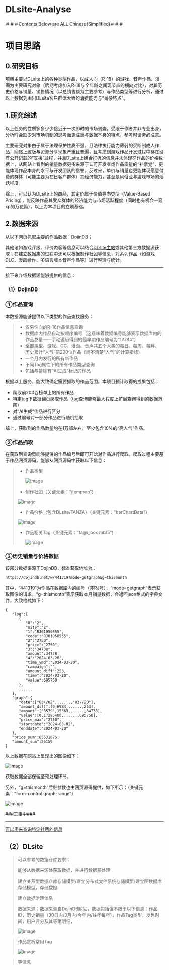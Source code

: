 # DLsite-Analyse

＃＃＃Contents Below are ALL Chinese(Simplified)＃＃＃

# 项目思路

## **0.研究目标**

项目主要以DLsite上的各种类型作品，以成人向（R-18）的游戏、音声作品、漫画为主要研究对象（后期考虑加入R-18与全年龄之间现节点的横向对比），对其历史价格与销量、销售情况（以总销售额为主要参考）与作品类型等进行分析，通过以上数据刻画出DLsite客户群体大致的消费能力与“肖像特点”。

## **1.研究综述**

以上任务的性质多多少少接近于一次即时的市场调查，受限于作者并非专业出身，分析时会缺少对市场机制的思考而更注重与数据本身的特点，参考时请务必注意。

主要研究对象由于属于法理保护性质不强，且法律执行能力薄弱的买断制成人作品，网络上盗版与资源分享现象严重且普遍，且考虑到游戏作品开发过程中存在没有公开记载的“[支援](https://ci-en.dlsite.com)”过程，并且DLsite上组合打折的信息并未体现在作品的价格数据上，从网站上看到的销量数据更多来源于认可开发者或作品质量的“补票党”，更能体现作品本身的水平与开发团队的信誉，反过来，单价与销量也更能体现愿意付费的群体（可能主要为在日客户群体）其经济能力，甚至是风俗业与游戏市场的活跃程度。

综上，可以认为DLsite上的商品，其定价属于价值导向类型（Value-Based Pricing），能反映作品其受众群体的经济能力与市场活跃程度（同时也有机会一窥xp的万花筒），以上为本项目的立项基础。

## **2.数据来源**

从以下网页抓取主要的作品数据：[DojinDB](https://dojindb.net)；

其他诸如游戏评级、评价内容等信息可以结合[DLsite主站](https://www.dlsite.com)或其他第三方数据源获取；在建立数据集的过程中还可以根据制作社团等信息，对系列作品（如游戏DLC、漫画续作、多语言版本音声作品等）进行整理与统计。

------

接下来介绍数据源能够提供的信息：

### （1）DojinDB

### ①作品查询

本数据源能够提供以下类型的作品查找服务：

> - 仅男性向的R-18作品信息查询
> - 数据库内作品自动按顺序编号（这意味着数据编号能够表示数据库内的作品总量——手动遍历得到的最早期作品编号为“12784”）
> - 全部类型、游戏、CG、漫画、音声共五个大类的每日、每周、每月、历史累计“人气”前200位作品（尚不清楚“人气”的计算指标）
> - 一个月内发行的所有新作品
> - 不同Tag属性下的所有作品类型查询
> - 包括与排除有“AI生成”标记的作品

根据以上服务，能大致确定需要抓取的作品范围。本项目预计取得的成果包括：

- 爬取前200百榜单上的所有作品
- 特定tag下数据翻页爬取作品（tag查询能够最大程度上扩展查询得到的数据范围）
- 对“AI生成”作品进行区分
- 通过编号对一部分作品进行随机抽取

综上，获取到的作品数量约在1万部左右，至少包含10%的“高人气”作品。

### ②作品抓取

在获取到查询页能够提供的作品编号后即可开始对作品进行爬取。爬取过程主要基于作品网页源码，能够从网页源码中获取以下信息：

> - 作品类型
>
>   ![image](https://github.com/Hammerous/DLsite-Analyse/assets/79643219/df179cfa-ff64-46f3-9997-8bf3f7ae6505)
>
>
> - 创作社团（关键元素："itemprop")
>
>  ![image](https://github.com/Hammerous/DLsite-Analyse/assets/79643219/435a4218-f23a-4cf2-b5c2-a63c5d22f30c)
>
>
> - 作品价格（包含DLsite/FANZA）（关键元素："barChartData")
>
>  ![image](https://github.com/Hammerous/DLsite-Analyse/assets/79643219/e16f50c3-57dc-4fa0-b929-1488dda8bdbc)
>
>
> - 作品相关Tag（关键元素："tags_box mb15")
>
>   ![image](https://github.com/Hammerous/DLsite-Analyse/assets/79643219/6c4d91d1-161c-48da-aca5-507720316921)


### ③历史销量与价格数据

该部分数据来源于DojinDB，标准获取地址为：

```
https://dojindb.net/w/441319?mode=getgraph&g=thismonth
```

其中，“441319”为作品在数据库内的编号（非RJ号），“mode=getgraph”表示获取图像的请求，“g=thismonth”表示获取本月销量数据，会返回json格式的字典文件，大致格式如下：

```
{
   "log":[
      {
         "0":"2",
         "site":"2",
         "1":"RJ01050555",
         "code":"RJ01050555",
         "2":"2750",
         "price":"2750",
         "3":"34738",
         "amount":34738,
         "4":"2024-03-20",
         "time_ymd":"2024-03-20",
         "campaign":"",
         "amount_diff":253,
         "time":"2024-03-20",
         "value":695750
      },
      ......
   ],
   "graph":{
      "date":["03\/02",......,"03\/20"],
      "amount_diff":[0,6984,......,253],
      "amount":["8579",15563,......,34738],
      "value":[0,17285400,......,695750],
      "price_max":"2750",
      "startdate":"2024-03-02",
      "enddate":"2024-03-20"
   },
   "price_sum":65531675,
   "amount_sum":26159
}
```

以上数据在网站上呈现出的图像如下：

![image](https://github.com/Hammerous/DLsite-Analyse/assets/79643219/78f113df-fad5-4093-8222-070ee1875da8)


获取数据全部保留至预处理环节。

另外，“g=thismonth”后继参数也由网页源码提供，如下所示：（关键元素：“form-control graph-range”）

![image](https://github.com/Hammerous/DLsite-Analyse/assets/79643219/16bc9b5c-6aaa-494d-9111-12134d5e77e7)




###工事中###

------

[可以用来查询特定社团的信息](https://dojindb.net/c/?s=%E8%81%96%E8%8F%AF%E5%BF%AB%E6%A5%BD%E6%9B%B8%E5%BA%97&mode=getgraph&g=30days)

## （2）DLsite

> 可以参考的数据仓库要求：
>
> 能够从数据来源处获取数据，并进行数据预处理
>
> 建立关系型数据仓库存储模型/建立分布式文件系统存储模型/建立图数据库存储模型，存储数据
>
> 建立数据治理体系
>
> 数据来源：数据来源自DojinDB网站，数据包括但不限于以下信息：作品ID，历史销量（30日内/3月内/今年内/往年每年），作品Tag类型，发售时间，用户评分及其等第明细，
>
> ![image](https://github.com/Hammerous/DLsite-Analyse/assets/79643219/925cd934-9278-46c8-8337-5db2abe99a06)

>
> 作品赏析常用Tag
>
> ![image](https://github.com/Hammerous/DLsite-Analyse/assets/79643219/db0819ec-99ed-4984-a0c3-9c25b44e674c)

>
> 等信息
